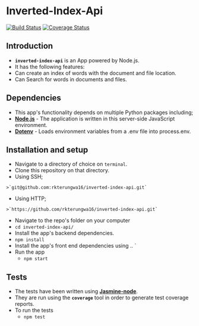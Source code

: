 # Inverted-Index-Api

[![Build Status](https://travis-ci.org/rkterungwa16/inverted-index-api.svg?branch=project-setup)](https://travis-ci.org/rkterungwa16/inverted-index-api.svg?branch=project-setup)
[![Coverage Status](https://coveralls.io/repos/github/rkterungwa16/inverted-index-api/badge.svg?branch=project-setup)](https://coveralls.io/github/rkterungwa16/inverted-index-api?branch=project-setup)

## Introduction
*  **`inverted-index-api`** is an App powered by Node.js.
*  It has the following features:
  *  Can create an index of words with the document and file location.
  *  Can Search for words in documents and files.

## Dependencies
*  This app's functionality depends on multiple Python packages including;
  *  **[Node.js](http://nodejs.org/download/)** - The application is written in this server-side JavaScript environment.
  *  **[Dotenv](https://github.com/motdotla/dotenv)** - Loads environment variables from a .env file into process.env. 

## Installation and setup
*  Navigate to a directory of choice on `terminal`.
*  Clone this repository on that directory.
  *  Using SSH;

    >`git@github.com:rkterungwa16/inverted-index-api.git`

  *  Using HTTP;

    >`https://github.com/rkterungwa16/inverted-index-api.git`

*  Navigate to the repo's folder on your computer
  *  `cd inverted-index-api/`
*  Install the app's backend dependencies.
  *  `npm install`
*  Install the app's front end dependencies using ..
`
* Run the app
  *  `npm start`

## Tests
*  The tests have been written using **[Jasmine-node](https://github.com/mhevery/jasmine-node/)**.
*  They are run using the **`coverage`** tool in order to generate test coverage reports.
*  To run the tests
   * `npm test`